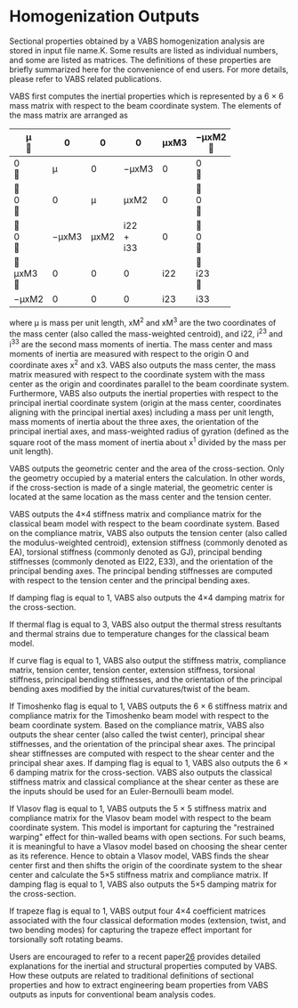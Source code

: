# Homogenization Outputs

Sectional properties obtained by a VABS homogenization analysis are stored in input file name.K. Some results are listed as individual numbers, and some are listed as matrices. The definitions of these properties are briefly summarized here for the convenience of end users. For more details, please refer to VABS related publications.

VABS first computes the inertial properties which is represented by a 6 × 6 mass matrix with respect to the beam coordinate system. The elements of the mass matrix are arranged as

| µ<br>         | 0     | 0    | 0               | µxM3 | −µxM2<br>    |
|----------------|-------|------|-----------------|------|---------------|
| 0<br>         | µ     | 0    | −µxM3           | 0    | 0<br>        |
| <br>0<br>    | 0     | µ    | µxM2            | 0    | <br>0<br>   |
| <br>0<br>    | −µxM3 | µxM2 | i22<br>+<br>i33 | 0    | <br>0<br>   |
| <br>µxM3<br> | 0     | 0    | 0               | i22  | <br>i23<br> |
| −µxM2          | 0     | 0    | 0               | i23  | i33           |

where µ is mass per unit length, xM<sup>2</sup> and xM<sup>3</sup> are the two coordinates of the mass center (also called the mass-weighted centroid), and i22, i<sup>23</sup> and i<sup>33</sup> are the second mass moments of inertia. The mass center and mass moments of inertia are measured with respect to the origin O and coordinate axes x<sup>2</sup> and x3. VABS also outputs the mass center, the mass matrix measured with respect to the coordinate system with the mass center as the origin and coordinates parallel to the beam coordinate system. Furthermore, VABS also outputs the inertial properties with respect to the principal inertial coordinate system (origin at the mass center, coordinates aligning with the principal inertial axes) including a mass per unit length, mass moments of inertia about the three axes, the orientation of the principal inertial axes, and mass-weighted radius of gyration (defined as the square root of the mass moment of inertia about x<sup>1</sup> divided by the mass per unit length).

VABS outputs the geometric center and the area of the cross-section. Only the geometry occupied by a material enters the calculation. In other words, if the cross-section is made of a single material, the geometric center is located at the same location as the mass center and the tension center.

VABS outputs the 4×4 stiffness matrix and compliance matrix for the classical beam model with respect to the beam coordinate system. Based on the compliance matrix, VABS also outputs the tension center (also called the modulus-weighted centroid), extension stiffness (commonly denoted as EA), torsional stiffness (commonly denoted as GJ), principal bending stiffnesses (commonly denoted as EI22, E33), and the orientation of the principal bending axes. The principal bending stiffnesses are computed with respect to the tension center and the principal bending axes.

If damping flag is equal to 1, VABS also outputs the 4×4 damping matrix for the cross-section.

If thermal flag is equal to 3, VABS also output the thermal stress resultants and thermal strains due to temperature changes for the classical beam model.

If curve flag is equal to 1, VABS also output the stiffness matrix, compliance matrix, tension center, tension center, extension stiffness, torsional stiffness, principal bending stiffnesses, and the orientation of the principal bending axes modified by the initial curvatures/twist of the beam.

If Timoshenko flag is equal to 1, VABS outputs the 6 × 6 stiffness matrix and compliance matrix for the Timoshenko beam model with respect to the beam coordinate system. Based on the compliance matrix, VABS also outputs the shear center (also called the twist center), principal shear stiffnesses, and the orientation of the principal shear axes. The principal shear stiffnesses are computed with respect to the shear center and the principal shear axes. If damping flag is equal to 1, VABS also outputs the 6 × 6 damping matrix for the cross-section. VABS also outputs the classical stiffness matrix and classical compliance at the shear center as these are the inputs should be used for an Euler-Bernoulli beam model.

If Vlasov flag is equal to 1, VABS outputs the 5 × 5 stiffness matrix and compliance matrix for the Vlasov beam model with respect to the beam coordinate system. This model is important for capturing the "restrained warping" effect for thin-walled beams with open sections. For such beams, it is meaningful to have a Vlasov model based on choosing the shear center as its reference. Hence to obtain a Vlasov model, VABS finds the shear center first and then shifts the origin of the coordinate system to the shear center and calculate the 5×5 stiffness matrix and compliance matrix. If damping flag is equal to 1, VABS also outputs the 5×5 damping matrix for the cross-section.

If trapeze flag is equal to 1, VABS output four 4×4 coefficient matrices associated with the four classical deformation modes (extension, twist, and two bending modes) for capturing the trapeze effect important for torsionally soft rotating beams.

Users are encouraged to refer to a recent paper[26](#page-25-2) provides detailed explanations for the inertial and structural properties computed by VABS. How these outputs are related to traditional definitions of sectional properties and how to extract engineering beam properties from VABS outputs as inputs for conventional beam analysis codes.

